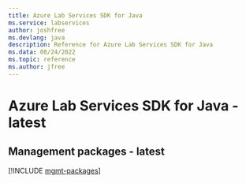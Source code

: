 ```yaml
---
title: Azure Lab Services SDK for Java
ms.service: labservices
author: joshfree
ms.devlang: java
description: Reference for Azure Lab Services SDK for Java
ms.data: 08/24/2022
ms.topic: reference
ms.author: jfree
---
```

# Azure Lab Services SDK for Java - latest

## Management packages - latest
[!INCLUDE [mgmt-packages](lab-services-mgmt-index.md)]